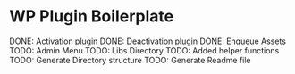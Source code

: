 # WP Plugin Boilerplate

DONE: Activation plugin
DONE: Deactivation plugin
DONE: Enqueue Assets
TODO: Admin Menu
TODO: Libs Directory
TODO: Added helper functions
TODO: Generate Directory structure
TODO: Generate Readme file